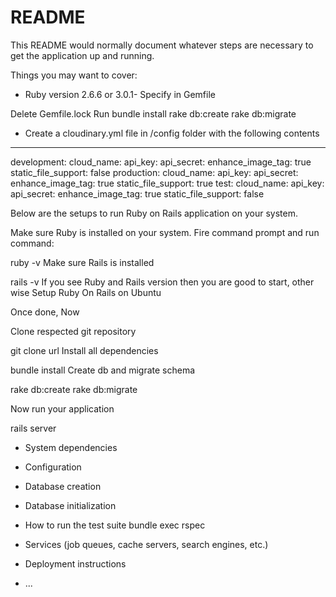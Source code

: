 # README

This README would normally document whatever steps are necessary to get the
application up and running.

Things you may want to cover:

* Ruby version 2.6.6 or 3.0.1- Specify in Gemfile

 Delete Gemfile.lock
 Run bundle install
 rake db:create
 rake db:migrate

* Create a cloudinary.yml file in /config folder with the following contents

---
development:
  cloud_name:
  api_key:
  api_secret:
  enhance_image_tag: true
  static_file_support: false
production:
  cloud_name:
  api_key:
  api_secret:
  enhance_image_tag: true
  static_file_support: true
test:
  cloud_name:
  api_key:
  api_secret:
  enhance_image_tag: true
  static_file_support: false

  Below are the setups to run Ruby on Rails application on your system.

  Make sure Ruby is installed on your system. Fire command prompt and run command:

  ruby -v
  Make sure Rails is installed

  rails -v
  If you see Ruby and Rails version then you are good to start, other wise Setup Ruby On Rails on Ubuntu

  Once done, Now

  Clone respected git repository

  git clone url
  Install all dependencies

  bundle install
  Create db and migrate schema

  rake db:create
  rake db:migrate
  
  Now run your application

  rails server

* System dependencies

* Configuration

* Database creation

* Database initialization

* How to run the test suite
bundle exec rspec

* Services (job queues, cache servers, search engines, etc.)

* Deployment instructions

* ...
